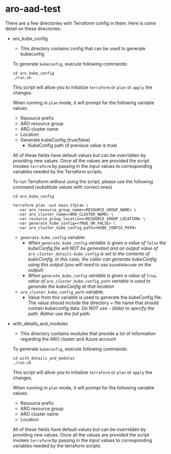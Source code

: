 # aro-aad-test

There are a few directories with Terraform config in them. Here is some detail
on these directories:
* aro_kube_config
  * This directory contains config that can be used to generate kubeconfig
  
  To generate `kubeconfig`, execute following commands:
  ```
  cd aro_kube_config
  ./run.sh
  ```
  This script will allow you to initialize `terraform` or `plan` or `apply` the
  changes.
  
  When running in `plan` mode, it will prompt for the following variable values:
  * Resource prefix
  * ARO resource group
  * ARO cluster name
  * Location
  * Generate kubeConfig (true/false)
    * KubeConfig path (if previous value is true)
  
  All of these fields have default values but can be overridden by providing
  new values. Once all the values are provided the script invokes `terraform`
  by passing in the input values to corresponding variables needed by the
  Terraform scripts.
  
  To run Terraform without using the script, please use the following command
  (substitute values with correct ones)
  ```
  cd aro_kube_config
  
  terraform plan -out main.tfplan \
    -var aro_resource_group_name=<RESOURCE_GROUP_NAME> \
    -var aro_cluster_name=<ARO_CLUSTER_NAME> \
    -var resource_group_location=<RESOURCE_GROUP_LOCATION> \
    -var generate_kube_config=<TRUE_OR_FALSE> \
    -var aro_cluster_kube_config_path=<KUBE_CONFIG_PATH>
  ```
  * `generate_kube_config` variable:
    * _When `generate_kube_config` variable is given a value of `false` the kubeConfig
      file will NOT be generated and an output value of `aro_cluster_details-kube_config`
      is set to the contents of kubeConfig. In this case, the caller can generate kubeConfig
      using this output (you will need to use `base64decode` on the output)_
    * _When `generate_kube_config` variable is given a value of `true`, value of 
      `aro_cluster_kube_config_path` variable is used to generate the kubeConfig at
      that location_
  * `aro_cluster_kube_config_path` variable:
    * Value from this variable is used to generate the kubeConfig file. The value should
      include the directory + file name that should contain kubeconfig data. _Do NOT use
      `~` (tilde) to specify the path. Rather use the full path._ 


* with_details_and_modules
  * This directory contains modules that provide a lot of information regarding
    the ARO cluster and Azure account

  To generate `kubeconfig`, execute following commands:
  ```
  cd with_details_and_modules
  ./run.sh
  ```
  This script will allow you to initialize `terraform` or `plan` or `apply` the
  changes.

  When running in `plan` mode, it will prompt for the following variable values:
  * Resource prefix
  * ARO resource group
  * ARO cluster name
  * Location

  All of these fields have default values but can be overridden by providing
  new values. Once all the values are provided the script invokes `terraform`
  by passing in the input values to corresponding variables needed by the
  terraform scripts.